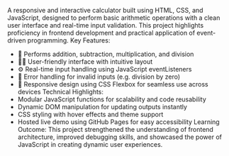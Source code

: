 A responsive and interactive calculator built using HTML, CSS, and JavaScript, designed to perform basic arithmetic operations with a clean user interface and real-time input validation. This project highlights proficiency in frontend development and practical application of event-driven programming.
Key Features:
- 🔢 Performs addition, subtraction, multiplication, and division
- 👨‍💻 User-friendly interface with intuitive layout
- ⚙️ Real-time input handling using JavaScript eventListeners
- 🧼 Error handling for invalid inputs (e.g. division by zero)
- 📱 Responsive design using CSS Flexbox for seamless use across devices
Technical Highlights:
- Modular JavaScript functions for scalability and code reusability
- Dynamic DOM manipulation for updating outputs instantly
- CSS styling with hover effects and theme support
- Hosted live demo using GitHub Pages for easy accessibility
Learning Outcome: This project strengthened the understanding of frontend architecture, improved debugging skills, and showcased the power of JavaScript in creating dynamic user experiences.

